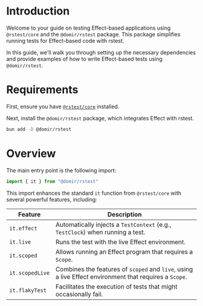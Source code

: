 # Introduction

Welcome to your guide on testing Effect-based applications using `@rstest/core` and the `@domir/rstest` package. This package simplifies running tests for Effect-based code with rstest.

In this guide, we'll walk you through setting up the necessary dependencies and provide examples of how to write Effect-based tests using `@domir/rstest`.

# Requirements

First, ensure you have [`@rstest/core`](https://github.com/web-infra-dev/rstest) installed.

Next, install the `@domir/rstest` package, which integrates Effect with rstest.

```sh
bun add -D @domir/rstest
```

# Overview

The main entry point is the following import:

```ts
import { it } from "@domir/rstest"
```

This import enhances the standard `it` function from `@rstest/core` with several powerful features, including:

| Feature         | Description                                                                                            |
| --------------- | ------------------------------------------------------------------------------------------------------ |
| `it.effect`     | Automatically injects a `TestContext` (e.g., `TestClock`) when running a test.                         |
| `it.live`       | Runs the test with the live Effect environment.                                                        |
| `it.scoped`     | Allows running an Effect program that requires a `Scope`.                                              |
| `it.scopedLive` | Combines the features of `scoped` and `live`, using a live Effect environment that requires a `Scope`. |
| `it.flakyTest`  | Facilitates the execution of tests that might occasionally fail.                                       |

<!-- # Writing Tests with `it.effect`

Here's how to use `it.effect` to write your tests:

**Syntax**

```ts
import { it } from "@domir/rstest"

it.effect("test name", () => EffectContainingAssertions, timeout: number | TestOptions = 5_000)
```

`it.effect` automatically provides a `TestContext`, allowing access to services like [`TestClock`](#using-the-testclock).

## Testing Successful Operations

To write a test, place your assertions directly within the main effect. This ensures that your assertions are evaluated as part of the test's execution.

**Example** (Testing a Successful Operation)

In the following example, we test a function that divides two numbers, but fails if the divisor is zero. The goal is to check that the function returns the correct result when given valid input.

```ts
import { it, expect } from "@domir/rstest"
import { Effect } from "effect"

// A simple divide function that returns an Effect, failing when dividing by zero
function divide(a: number, b: number) {
  if (b === 0) return Effect.fail("Cannot divide by zero")
  return Effect.succeed(a / b)
}

// Testing a successful division
it.effect("test success", () =>
  Effect.gen(function* () {
    const result = yield* divide(4, 2) // Expect 4 divided by 2 to succeed
    expect(result).toBe(2) // Assert that the result is 2
  })
)
```

## Testing Successes and Failures as `Exit`

When you need to handle both success and failure cases in a test, you can use `Effect.exit` to capture the outcome as an `Exit` object. This allows you to verify both successful and failed results within the same test structure.

**Example** (Testing Success and Failure with `Exit`)

```ts
import { it, expect } from "@domir/rstest"
import { Effect, Exit } from "effect"

// A function that divides two numbers and returns an Effect.
// It fails if the divisor is zero.
function divide(a: number, b: number) {
  if (b === 0) return Effect.fail("Cannot divide by zero")
  return Effect.succeed(a / b)
}

// Test case for a successful division, using `Effect.exit` to capture the result
it.effect("test success as Exit", () =>
  Effect.gen(function* () {
    const result = yield* Effect.exit(divide(4, 2)) // Capture the result as an Exit
    expect(result).toStrictEqual(Exit.succeed(2)) // Expect success with the value 2
  })
)

// Test case for a failure (division by zero), using `Effect.exit`
it.effect("test failure as Exit", () =>
  Effect.gen(function* () {
    const result = yield* Effect.exit(divide(4, 0)) // Capture the result as an Exit
    expect(result).toStrictEqual(Exit.fail("Cannot divide by zero")) // Expect failure with the correct message
  })
)
```

## Using the TestClock

When writing tests with `it.effect`, a `TestContext` is automatically provided. This context gives access to various testing services, including the [`TestClock`](https://effect.website/docs/guides/testing/testclock), which allows you to simulate the passage of time in your tests.

**Note**: If you want to use the real-time clock (instead of the simulated one), you can switch to `it.live`.

**Example** (Using `TestClock` and `it.live`)

Here are examples that demonstrate how you can work with time in your tests using `it.effect` and `TestClock`:

1. **Using `it.live` to show the current time**: This will display the actual system time, since it runs in the live environment.

2. **Using `it.effect` without adjustments**: By default, the `TestClock` starts at `0`, simulating the beginning of time for your test without any time passing.

3. **Using `it.effect` and adjusting time**: In this test, we simulate the passage of time by advancing the clock by 1000 milliseconds (1 second).

```ts
import { it } from "@domir/rstest"
import { Clock, Effect, TestClock } from "effect"

// Effect to log the current time
const logNow = Effect.gen(function* () {
  const now = yield* Clock.currentTimeMillis // Fetch the current time from the clock
  console.log(now) // Log the current time
})

// Example of using the real system clock with `it.live`
it.live("runs the test with the live Effect environment", () =>
  Effect.gen(function* () {
    yield* logNow // Prints the actual current time
  })
)

// Example of using `it.effect` with the default test environment
it.effect("run the test with the test environment", () =>
  Effect.gen(function* () {
    yield* logNow // Prints 0, as the test clock starts at 0
  })
)

// Example of advancing the test clock by 1000 milliseconds
it.effect("run the test with the test environment and the time adjusted", () =>
  Effect.gen(function* () {
    yield* TestClock.adjust("1000 millis") // Move the clock forward by 1000 milliseconds
    yield* logNow // Prints 1000, reflecting the adjusted time
  })
)
```

## Skipping Tests

If you need to temporarily disable a test but don't want to delete or comment out the code, you can use `it.effect.skip`. This is helpful when you're working on other parts of your test suite but want to keep the test for future execution.

**Example** (Skipping a Test)

```ts
import { it } from "@domir/rstest"
import { Effect, Exit } from "effect"
import { expect } from "@domir/rstest"

function divide(a: number, b: number) {
  if (b === 0) return Effect.fail("Cannot divide by zero")
  return Effect.succeed(a / b)
}

// Temporarily skip the test for dividing numbers
it.effect.skip("test failure as Exit", () =>
  Effect.gen(function* () {
    const result = yield* Effect.exit(divide(4, 0))
    expect(result).toStrictEqual(Exit.fail("Cannot divide by zero"))
  })
)
```

## Running a Single Test

When you're developing or debugging, it's often useful to run a specific test without executing the entire test suite. You can achieve this by using `it.effect.only`, which will run just the selected test and ignore the others.

**Example** (Running a Single Test)

```ts
import { it } from "@domir/rstest"
import { Effect, Exit } from "effect"
import { expect } from "@domir/rstest"

function divide(a: number, b: number) {
  if (b === 0) return Effect.fail("Cannot divide by zero")
  return Effect.succeed(a / b)
}

// Run only this test, skipping all others
it.effect.only("test failure as Exit", () =>
  Effect.gen(function* () {
    const result = yield* Effect.exit(divide(4, 0))
    expect(result).toStrictEqual(Exit.fail("Cannot divide by zero"))
  })
)
```

## Expecting Tests to Fail

When adding new failing tests, you might not be able to fix them right away. Instead of skipping them, you may want to assert it fails, so that when you fix them, you'll know and can re-enable them before it regresses.

**Example** (Asserting one test fails)

```ts
import { it } from "@domir/rstest"
import { Effect, Exit } from "effect"

function divide(a: number, b: number): number {
  if (b === 0) return Effect.fail("Cannot divide by zero")
  return Effect.succeed(a / b)
}

// Temporarily assert that the test for dividing by zero fails.
it.effect.fails("dividing by zero special cases", ({ expect }) =>
  Effect.gen(function* () {
    const result = yield* Effect.exit(divide(4, 0))
    expect(result).toStrictEqual(0)
  })
)
```

## Logging

By default, `it.effect` suppresses log output, which can be useful for keeping test results clean. However, if you want to enable logging during tests, you can use `it.live` or provide a custom logger to control the output.

**Example** (Controlling Logging in Tests)

```ts
import { it } from "@domir/rstest"
import { Effect, Logger } from "effect"

// This test won't display the log message, as logging is suppressed by default in `it.effect`
it.effect("does not display a log", () =>
  Effect.gen(function* () {
    yield* Effect.log("it.effect") // Log won't be shown
  })
)

// This test will display the log because a custom logger is provided
it.effect("providing a logger displays a log", () =>
  Effect.gen(function* () {
    yield* Effect.log("it.effect with custom logger") // Log will be displayed
  }).pipe(
    Effect.provide(Logger.pretty) // Providing a pretty logger for log output
  )
)

// This test runs using `it.live`, which enables logging by default
it.live("it.live displays a log", () =>
  Effect.gen(function* () {
    yield* Effect.log("it.live") // Log will be displayed
  })
)
```

# Writing Tests with `it.scoped`

The `it.scoped` method is used for tests that involve `Effect` programs needing a `Scope`. A `Scope` ensures that any resources your test acquires are managed properly, meaning they will be released when the test completes. This helps prevent resource leaks and guarantees test isolation.

**Example** (Using `it.scoped` to Manage Resource Lifecycle)

```ts
import { it } from "@domir/rstest"
import { Console, Effect } from "effect"

// Simulating the acquisition and release of a resource with console logging
const acquire = Console.log("acquire resource")
const release = Console.log("release resource")

// Defining a resource that requires proper management
const resource = Effect.acquireRelease(acquire, () => release)

// Incorrect usage: This will result in a type error because it lacks a scope
it.effect("run with scope", () =>
  Effect.gen(function* () {
    yield* resource
  })
)

// Correct usage: Using 'it.scoped' to manage the scope correctly
it.scoped("run with scope", () =>
  Effect.gen(function* () {
    yield* resource
  })
)
```

# Writing Tests with `it.flakyTest`

`it.flakyTest` is a utility designed to manage tests that may not succeed consistently on the first attempt. These tests, often referred to as "flaky," can fail due to factors like timing issues, external dependencies, or randomness. `it.flakyTest` allows for retrying these tests until they pass or a specified timeout is reached.

**Example** (Handling Flaky Tests with Retries)

Let's start by setting up a basic test scenario that has the potential to fail randomly:

```ts
import { it } from "@domir/rstest"
import { Effect, Random } from "effect"

// Simulating a flaky effect
const flaky = Effect.gen(function* () {
  const random = yield* Random.nextBoolean
  if (random) {
    return yield* Effect.fail("Failed due to randomness")
  }
})

// Standard test that may fail intermittently
it.effect("possibly failing test", () => flaky)
```

In this test, the outcome is random, so the test might fail depending on the result of `Random.nextBoolean`.

To handle this flakiness, we use `it.flakyTest` to retry the test until it passes, or until a defined timeout expires:

```ts
// Retrying the flaky test with a 5-second timeout
it.effect("retrying until success or timeout", () =>
  it.flakyTest(flaky, "5 seconds")
)
``` -->
